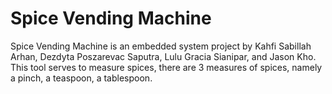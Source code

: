 # Spice Vending Machine
Spice Vending Machine is an embedded system project by Kahfi Sabillah Arhan, Dezdyta Poszarevac Saputra, Lulu Gracia Sianipar,
and Jason Kho. This tool serves to measure spices, there are 3 measures of spices, namely a pinch, a teaspoon, a tablespoon.

